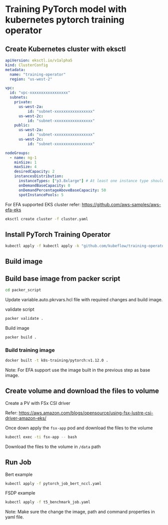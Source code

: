 # Training PyTorch model with kubernetes pytorch training operator

## Create Kubernetes cluster with eksctl


```yaml
apiVersion: eksctl.io/v1alpha5
kind: ClusterConfig
metadata:
  name: "training-operator"
  region: "us-west-2"

vpc:
  id: "vpc-xxxxxxxxxxxxxxxxx"
  subnets:
    private:
      us-west-2a:
          id: "subnet-xxxxxxxxxxxxxxxxx"
      us-west-2c:
          id: "subnet-xxxxxxxxxxxxxxxxx"
    public:
      us-west-2a:
          id: "subnet-xxxxxxxxxxxxxxxxx"
      us-west-2c:
          id: "subnet-xxxxxxxxxxxxxxxxx"

nodeGroups:
  - name: ng-1
    minSize: 1
    maxSize: 4
    desiredCapacity: 2
    instancesDistribution:
      instanceTypes: ["p3.8xlarge"] # At least one instance type should be specified
      onDemandBaseCapacity: 0
      onDemandPercentageAboveBaseCapacity: 50
      spotInstancePools: 5
```

For EFA supported EKS cluster refer: https://github.com/aws-samples/aws-efa-eks

```bash
eksctl create cluster -f cluster.yaml
```

## Install PyTorch Training Operator

```bash
kubectl apply -f kubectl apply -k "github.com/kubeflow/training-operator/manifests/overlays/standalone?ref=v1.3.0"
```

## Build image

## Build base image from packer script

```bash
cd packer_script
```

Update variable.auto.pkrvars.hcl file with required changes and build image.

validate script

```bash
packer validate .
```

Build image

```bash
packer build .
```

### Build training image

```bash
docker built -t k8s-training/pytorch:v1.12.0 .
```

Note: For EFA support use the image built in the previous step as base image.

## Create volume and download the files to volume

Create a PV with FSx CSI driver

Refer: https://aws.amazon.com/blogs/opensource/using-fsx-lustre-csi-driver-amazon-eks/

Once down apply the `fsx-app` pod and download the files to the volume


```bash
kubectl exec -ti fsx-app -- bash
```

Download the files to the volume in `/data` path

## Run Job

Bert example

```bash
kubectl apply -f pytorch_job_bert_nccl.yaml
```

FSDP example

```bash
kubectl apply -f t5_benchmark_job.yaml
```

Note: Make sure the change the image, path and command properties in yaml file.

